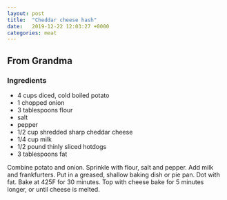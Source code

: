 ```yaml
---
layout: post
title:  "Cheddar cheese hash"
date:   2019-12-22 12:03:27 +0000
categories: meat
---
```


## From Grandma
### Ingredients
* 4 cups diced, cold boiled potato
* 1 chopped onion
* 3 tablespoons flour
* salt
* pepper
* 1/2 cup shredded sharp cheddar cheese
* 1/4 cup milk
* 1/2 pound thinly sliced hotdogs
* 3 tablespoons fat


Combine potato and onion. Sprinkle with flour, salt and pepper. Add milk and frankfurters. Put in a greased, shallow baking dish or pie pan. Dot with fat. Bake at 425F for 30 minutes. Top with cheese bake for 5 minutes longer, or until cheese is melted.
